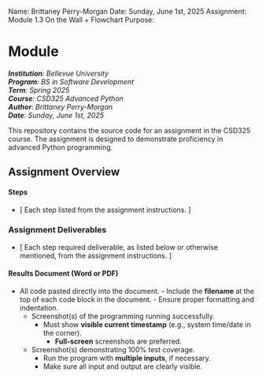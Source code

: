 Name: Brittaney Perry-Morgan
Date: Sunday, June 1st, 2025
Assignment: Module 1.3 On the Wall + Flowchart
Purpose:

# Module

_**Institution**: Bellevue University_  
_**Program**: BS in Software Development_  
_**Term**: Spring 2025_  
_**Course**: CSD325 Advanced Python_  
_**Author**: Brittaney Perry-Morgan_  
_**Date**: Sunday, June 1st, 2025_

This repository contains the source code for an assignment in the CSD325 course. The assignment is designed to demonstrate proficiency in advanced Python programming.

## Assignment Overview

#### Steps

- [ Each step listed from the assignment instructions. ]

### Assignment Deliverables

- [ Each step required deliverable, as listed below or otherwise mentioned, from the assignment instructions. ]

#### Results Document (Word or PDF)

- All code pasted directly into the document. - Include the **filename** at the top of each code block in the document. - Ensure proper formatting and indentation.
  - Screenshot(s) of the programming running successfully.
    - Must show **visible current timestamp** (e.g., system time/date in the corner).
      - **Full-screen** screenshots are preferred.
  - Screenshot(s) demonstrating 100% test coverage.
    - Run the program with **multiple inputs**, if necessary.
    - Make sure all input and output are clearly visible.
